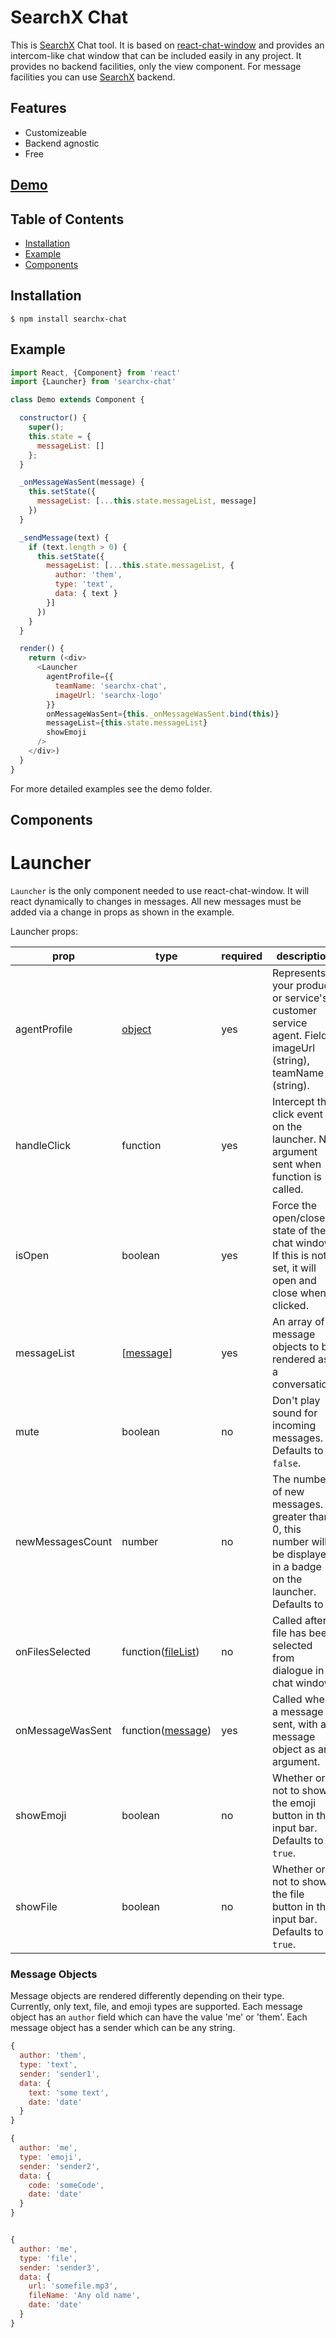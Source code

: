 # SearchX Chat

This is [SearchX](https://github.com/felipemoraes/searchx) Chat tool. It is based on [react-chat-window](https://www.npmjs.com/package/react-chat-window) and provides an intercom-like chat window that can be included easily in any project. It provides no backend facilities, only the view component. For message facilities you can use [SearchX](https://github.com/felipemoraes/searchx-backend) backend.


## Features

- Customizeable
- Backend agnostic
- Free

## [Demo](https://felipemoraes.github.io/searchx-chat/)

## Table of Contents
- [Installation](#installation)
- [Example](#example)
- [Components](#components)

## Installation

```
$ npm install searchx-chat
```

## Example

``` javascript
import React, {Component} from 'react'
import {Launcher} from 'searchx-chat'

class Demo extends Component {

  constructor() {
    super();
    this.state = {
      messageList: []
    };
  }

  _onMessageWasSent(message) {
    this.setState({
      messageList: [...this.state.messageList, message]
    })
  }

  _sendMessage(text) {
    if (text.length > 0) {
      this.setState({
        messageList: [...this.state.messageList, {
          author: 'them',
          type: 'text',
          data: { text }
        }]
      })
    }
  }

  render() {
    return (<div>
      <Launcher
        agentProfile={{
          teamName: 'searchx-chat',
          imageUrl: 'searchx-logo'
        }}
        onMessageWasSent={this._onMessageWasSent.bind(this)}
        messageList={this.state.messageList}
        showEmoji
      />
    </div>)
  }
}
```

For more detailed examples see the demo folder.

## Components

# Launcher

`Launcher` is the only component needed to use react-chat-window. It will react dynamically to changes in messages. All new messages must be added via a change in props as shown in the example.

Launcher props:

|      prop        | type   | required | description |
|------------------|--------|----------|-------------|
| agentProfile     | [object](#agent-profile-objects) | yes | Represents your product or service's customer service agent. Fields: imageUrl (string), teamName (string). |
| handleClick      | function | yes | Intercept the click event on the launcher. No argument sent when function is called. |
| isOpen           | boolean | yes | Force the open/close state of the chat window. If this is not set, it will open and close when clicked. |
| messageList      | [[message](#message-objects)] | yes | An array of message objects to be rendered as a conversation. |
| mute             | boolean | no | Don't play sound for incoming messages. Defaults to `false`. |
| newMessagesCount | number | no | The number of new messages. If greater than 0, this number will be displayed in a badge on the launcher. Defaults to `0`. |
| onFilesSelected  | function([fileList](https://developer.mozilla.org/en-US/docs/Web/API/FileList)) | no | Called after file has been selected from dialogue in chat window. |
| onMessageWasSent | function([message](#message-objects)) | yes | Called when a message is sent, with a message object as an argument. |
| showEmoji        | boolean | no | Whether or not to show the emoji button in the input bar. Defaults to `true`.
| showFile        | boolean | no | Whether or not to show the file button in the input bar. Defaults to `true`.


### Message Objects

Message objects are rendered differently depending on their type. Currently, only text, file, and emoji types are supported. Each message object has an `author` field which can have the value 'me' or 'them'. Each message object has a sender which can be any string. 

``` javascript
{
  author: 'them',
  type: 'text',
  sender: 'sender1',
  data: {
    text: 'some text',
    date: 'date'
  }
}

{
  author: 'me',
  type: 'emoji',
  sender: 'sender2',
  data: {
    code: 'someCode',
    date: 'date'
  }
}


{
  author: 'me',
  type: 'file',
  sender: 'sender3',
  data: {
    url: 'somefile.mp3',
    fileName: 'Any old name',
    date: 'date'
  }
}
